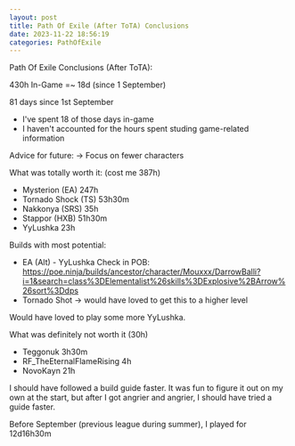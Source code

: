 ```yaml
---
layout: post
title: Path Of Exile (After ToTA) Conclusions
date: 2023-11-22 18:56:19
categories: PathOfExile
---
```

Path Of Exile Conclusions (After ToTA):

430h In-Game =~ 18d (since 1 September)

81 days since 1st September
- I've spent 18 of those days in-game
- I haven't accounted for the hours spent studing game-related information

Advice for future:
-> Focus on fewer characters 

What was totally worth it: (cost me 387h)
- Mysterion (EA) 247h
- Tornado Shock (TS) 53h30m
- Nakkonya (SRS) 35h
- Stappor (HXB) 51h30m
- YyLushka 23h

Builds with most potential:
- EA (Alt) - YyLushka
Check in POB:
https://poe.ninja/builds/ancestor/character/Mouxxx/DarrowBalli?i=1&search=class%3DElementalist%26skills%3DExplosive%2BArrow%26sort%3Ddps
- Tornado Shot -> would have loved to get this to a higher level

Would have loved to play some more YyLushka.

What was definitely not worth it (30h)
- Teggonuk 3h30m
- RF_TheEternalFlameRising 4h
- NovoKayn 21h

I should have followed a build guide faster. It was fun to figure it out on my own at the start, but after I got angrier and angrier, I should have tried a guide faster.

Before September (previous league during summer), I played for 12d16h30m

